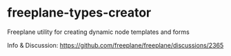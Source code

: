 # freeplane-types-creator
Freeplane utility for creating dynamic node templates and forms

Info & Discussion: https://github.com/freeplane/freeplane/discussions/2365